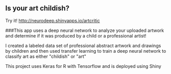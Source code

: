 ## Is your art childish?


Try it! http://neurodeep.shinyapps.io/artcritic

###This app uses a deep neural network to analyze your uploaded artwork and determine if it was produced by a child or a professional artist!

I created a labeled data set of professional abstract artwork and drawings by children and then used transfer learning to train a deep neural network to classify art as either "childish" or "art"

This project uses Keras for R with Tensorflow and is deployed using Shiny

